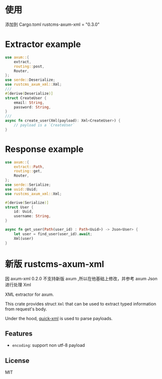 # 使用
添加到 Cargo.toml
rustcms-axum-xml = "0.3.0"


# Extractor example

```rust
use axum::{
    extract,
    routing::post,
    Router,
};
use serde::Deserialize;
use rustcms_axum_xml::Xml;
///
#[derive(Deserialize)]
struct CreateUser {
    email: String,
    password: String,
}
///
async fn create_user(Xml(payload): Xml<CreateUser>) {
    // payload is a `CreateUser`
}
```



# Response example

```rust
use axum::{
    extract::Path,
    routing::get,
    Router,
};
use serde::Serialize;
use uuid::Uuid;
use rustcms_axum_xml::Xml;

#[derive(Serialize)]
struct User {
    id: Uuid,
    username: String,
}

async fn get_user(Path(user_id) : Path<Uuid>) -> Json<User> {
    let user = find_user(user_id).await;
    Xml(user)
}
```

# 新版 rustcms-axum-xml

因 axum-xml 0.2.0 不支持新版 axum ,所以在他基础上修改，并参考 axum Json 进行处理 Xml


XML extractor for axum.

This crate provides struct `Xml` that can be used to extract typed information from request's body.

Under the hood, [quick-xml](https://github.com/tafia/quick-xml) is used to parse payloads.

## Features

- `encoding`: support non utf-8 payload

## License

MIT